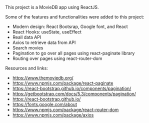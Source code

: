 
This project is a MovieDB app using ReactJS. 

Some of the features and functionalities were added to this project:
- Modern design: React Bootsrap, Google font, and React
- React Hooks: useState, useEffect
- Reall data API
- Axios to retrieve data from API
- Search movies
- Pagination  to go over all pages using react-paginate library
- Routing over pages using react-router-dom

Resources and links:
- https://www.themoviedb.org/
- https://www.npmjs.com/package/react-paginate 
- https://react-bootstrap.github.io/components/pagination/
- https://getbootstrap.com/docs/5.3/components/pagination/
- https://react-bootstrap.github.io/
- https://fonts.google.com/about
- https://www.npmjs.com/package/react-router-dom
- https://www.npmjs.com/package/axios
